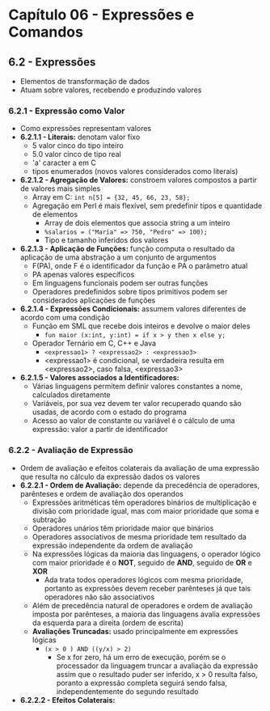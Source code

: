 # Capítulo 06 - Expressões e Comandos
## 6.2 - Expressões
* Elementos de transformação de dados
* Atuam sobre valores, recebendo e produzindo valores

### 6.2.1 - Expressão como Valor
* Como expressões representam valores
* **6.2.1.1 - Literais:** denotam valor fixo
    * 5 valor cinco do tipo inteiro
    * 5.0 valor cinco de tipo real
    * 'a' caracter a em C
    * tipos enumerados (novos valores considerados como literais)
* **6.2.1.2 - Agregação de Valores:** constroem valores compostos a partir de valores mais simples
    * Array em C: `int n[5] = {32, 45, 66, 23, 58};`
    * Agregação em Perl é mais flexível, sem predefinir tipos e quantidade de elementos
        * Array de dois elementos que associa string a um inteiro
        * `%salarios = ("Maria" => 750, "Pedro" => 100);`
        * Tipo e tamanho inferidos dos valores
* **6.2.1.3 - Aplicação de Funções:** função computa o resultado da aplicação de uma abstração a um conjunto de argumentos
    * F(PA), onde F é o identificador da função e PA o parâmetro atual
    * PA apenas valores específicos
    * Em linguagens funcionais podem ser outras funções
    * Operadores predefinidos sobre tipos primitivos podem ser considerados aplicações de funções
* **6.2.1.4 - Expressões Condicionais:** assumem valores diferentes de acordo com uma condição
    * Função em SML que recebe dois inteiros e devolve o maior deles
        * `fun maior (x:int, y:int) = if x > y then x else y;`
    * Operador Ternário em C, C++ e Java
        * `<expressao1> ? <expressao2> : <expressao3>`
        * \<expressao1\> é condicional, se verdadeira resulta em \<expressao2\>, caso falsa, \<expressao3\>
* **6.2.1.5 - Valores associados a Identificadores:**
    * Várias linguagens permitem definir valores constantes a nome, calculados diretamente
    * Variáveis, por sua vez devem ter valor recuperado quando são usadas, de acordo com o estado do programa
    * Acesso ao valor de constante ou variável é o cálculo de uma expressão: valor a partir de identificador

### 6.2.2 - Avaliação de Expressão
* Ordem de avaliação e efeitos colaterais da avaliação de uma expressão que resulta no cálculo da expressão dados os valores
* **6.2.2.1 - Ordem de Avaliação:** depende da precedência de operadores, parênteses e ordem de avaliação dos operandos
    * Expressões aritméticas têm operadores binários de multiplicação e divisão com prioridade igual, mas com maior prioridade que soma e subtração
    * Operadores unários têm prioridade maior que binários
    * Operadores associativos de mesma prioridade tem resultado da expressão independente da ordem de avaliação
    * Na expressões lógicas da maioria das linguagens, o operador lógico com maior prioridade é o **NOT**, seguido de **AND**, seguido de **OR** e **XOR**
        * Ada trata todos operadores lógicos com mesma prioridade, portanto as expressões devem receber parênteses já que tais operadores não são associativos
    * Além de precedência natural de operadores e ordem de avaliação imposta por parênteses, a maioria das linguagens avalia expressões da esquerda para a direita (ordem de escrita)
    * **Avaliações Truncadas:** usado principalmente em expressões lógicas
        * `(x > 0 ) AND ((y/x) > 2)`
            * Se x for zero, há um erro de execução, porém se o processador da linguagem truncar a avaliação da expressão assim que o resultado puder ser inferido, x > 0 resulta falso, poranto a expressão completa seguirá sendo falsa, independentemente do segundo resultado
* **6.2.2.2 - Efeitos Colaterais:**